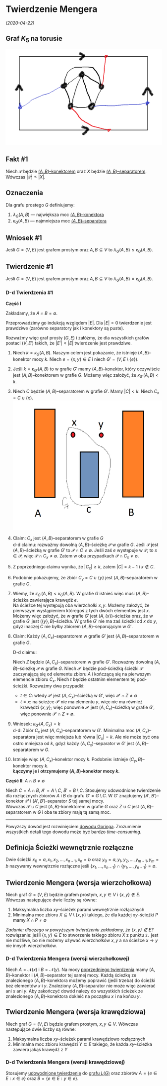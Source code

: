 # Twierdzenie Mengera
*(2020-04-22)*

## Graf $K_5$ na torusie

![graf $K_5$ na torusie](K5-na-torusie.png)

## $\text {Fakt}$ #1

Niech $\mathcal{P}$ będzie [$(A,B)$–konektorem](../2020-04-15/grafy-planarne-3-spójność.md#text-definicja-ab%e2%80%93konektor) oraz $X$ będzie [$(A,B)$–separatorem](../2020-04-15/grafy-planarne-3-spójność.md#text-definicja-ab%e2%80%93separator).\
Wówczas $|\mathcal{P}| \le |X|$.

## Oznaczenia

Dla grafu prostego $G$ definiujemy:
1. $\lambda_G(A,B)$ — największa moc [$(A,B)$–konektora](../2020-04-15/grafy-planarne-3-spójność.md#text-definicja-ab%e2%80%93konektor)
2. $\kappa_G(A,B)$ — najmniejsza moc [$(A,B)$–separatora](../2020-04-15/grafy-planarne-3-spójność.md#text-definicja-ab%e2%80%93separator)

## Wniosek #1

Jeśli $G = (V,E)$ jest grafem prostym oraz $A,B \subseteq V$ to $\lambda_G(A,B) \le \kappa_G(A,B)$.

## $\text {Twierdzenie}$ #1
Jeśli $G = (V,E)$ jest grafem prostym oraz $A,B\subseteq V$ to $\lambda_G(A,B) = \kappa_G(A,B)$.

### D-d $\text {Twierdzenia}$ #1

**Część I**

Zakładamy, że $A \cap B = \emptyset$.

Przeprowadzimy go indukcją względem $|E|$. Dla $|E| = 0$ twierdzenie jest prawdziwe (zarówno separatory jak i konektory są puste).

Rozważmy więc graf prosty $(G,E)$ i załóżmy, że dla wszystkich grafów postaci $(V,E')$ takich, że $|E'| < |E|$ twierdzenie jest prawdziwe.

1. Niech $k = \kappa_G(A,B)$. Naszym celem jest pokazanie, że istnieje $(A,B)$–konektor mocy $k$. Niech $e = \{x,y\} \in E$ i niech $G' = (V,E\setminus\{e\})$.
2. Jeśli $k = \kappa_{G'}(A,B)$ to w grafie $G'$ mamy $(A,B)$–konektor, który oczywiście jest $(A,B)$–konektorem w grafie $G$. Możemy więc założyć, że $\kappa_{G'}(A,B) < k$.
3. Niech $C$ będzie $(A,B)$–separatorem w grafie $G'$. Mamy $|C| < k$. Niech $C_x = C\cup \{x\}$.\
![d-d](Menger01.png)
4. Claim: $C_x$ jest $(A,B)$–separatorem w grafie $G$\
d-d claimu: rozważmy dowolną $(A,B)$–ścieżkę $\mathcal{P}$ w grafie $G$. Jeśli $\mathcal{P}$ jest $(A,B)$–ścieżką w grafie $G'$ to $\mathcal{P} \cap C \neq \emptyset$. Jeśli zaś $e$ występuje w $\mathcal{P}$, to $x \in \mathcal{P}$, więc $\mathcal{P} \cap C_x \neq \emptyset$. Zatem w obu przypadkach $\mathcal{P} \cap C_x \neq \emptyset$.
5. Z poprzedniego claimu wynika, że $|C_x| \ge k$, zatem $|C| = k-1$ i $x \notin C$.
6. Podobnie pokazujemy, że zbiór $C_y = C\cup \{y\}$ jest $(A,B)$–separatorem w grafie $G$.
7. Wiemy, że $\kappa_{G'}(A,B) < \kappa_G(A,B)$. W grafie $G$ istnieć więc musi $(A,B)$–ścieżka zawierająca krawędź $e$.\
Na ścieżce tej występują oba wierzchołki $x,y$. Możemy założyć, że pierwszym wystąpieniem któregoś z tych dwóch elementów jest $x$.\
Możemy więc założyć, że w grafie $G'$ jest $(A,\{x\})$–ścieżka oraz, że w grafie $G'$ jest $(\{y\}, B)$–ścieżka. W grafie $G'$ nie ma zaś ścieżki od $x$ do $y$, gdyż inaczej $C$ nie byłby zbiorem $(A,B)$–separującym w $G'$.
8. Claim: Każdy $(A,C_x)$–separatorem w grafie $G'$ jest $(A,B)$–separatorem w grafie $G$.

    D-d claimu:

    Niech $Z$ będzie $(A,C_x)$–separatorem w grafie $G'$. Rozważmy dowolną $(A,B)$–ścieżkę $\mathcal{P}$ w grafie $G$. Niech $\mathcal{P}'$ będzie pod-ścieżką ścieżki $\mathcal{P}$ zaczynającą się od elementu zbioru $A$ i kończącą się na pierwszym elemencie zbioru $C_x$. Niech $t$ będzie ostatnim elementem tej pod-ścieżki. Rozważmy dwa przypadki:
    - $t\in C$: wtedy $\mathcal{P}'$ jest $(A,C_x)$–ścieżką w $G'$, więc $\mathcal{P}' \cap Z \neq \emptyset$
    - $t = x$: na ścieżce $\mathcal{P}'$ nie ma elementu $y$, więc nie ma również krawędzi $\{x,y\}$; więc ponownie $\mathcal{P}'$ jest $(A,C_x)$–ścieżką w grafie $G'$, więc ponownie $\mathcal{P}'\cap Z\neq \emptyset$.
9. Wniosek: $\kappa_{G'}(A,C_x) = k$\
    d-d: Zbiór $C_x$ jest $(A,C_x)$–separatorem w $G'$. Minimalna moc $(A,C_x)$–separatora jest więc mniejsza lub równa $|C_x| = k$. Ale nie może być ona ostro mniejsza od $k$, gdyż każdy $(A,C_x)$–separator w $G'$ jest $(A,B)$–separatorem w $G$.
10. Istnieje więc $(A,C_x)$–konektor mocy $k$. Podobnie: istnieje $(C_y,B)$–konektor mocy $k$.\
**Łączymy je i otrzymujemy $(A,B)$–konektor mocy $k$.**

**Część II**: $A\cap B \neq \emptyset$

Niech $C = A \cap B$, $A' = A\setminus C$, $B' = B\setminus C$. Stosujemy udowodnione twierdzenie dla rozłącznych zbiorów $A$ i $B$ do grafu $G' = G \setminus C$. W $G'$ znajdujemy $(A', B')$–konektor $\mathcal{P}'$ i $(A', B')$–separator $S$ tej samej mocy.\
Wówczas $\mathcal{P}' \cup C$ jest $(A,B)$–konektorem w grafie $G$ oraz $Z \cup C$ jest $(A,B)$–separatorem w $G$ i oba te zbiory mają tą samą moc.

---
Powyższy dowód jest rozwinięciem [dowodu Goringa](https://www.sciencedirect.com/science/article/pii/S0012365X00000881). Zrozumienie wszystkich detali tego dowodu może być bardzo *time-consuming*.

## $\text {Definicja}$ Ścieżki wewnętrznie rozłączne

Dwie ścieżki $x_0 = a,x_1,x_2,\dots,x_{n-1},x_n = b$ oraz $y_0 = a,y_1,y_2,\dots,y_{m-1},y_m = b$ nazywamy wewnętrznie rozłączne jeśli $\{x_1,\dots,x_{n-1}\} \cap \{y_1,\dots,y_{n-1}\} = \emptyset$.

## $\text {Twierdzenie}$ Mengera (wersja wierzchołkowa)

Niech graf $G = (V,E)$ będzie grafem prostym, $x,y \in V$ i $\{x,y\} \notin E$.\
Wówczas następujące dwie liczby są równe:
1. Maksymalna liczba $xy$–ścieżek parami wewnętrznie rozłącznych
2. Minimalna moc zbioru $X \subseteq V \setminus \{x,y\}$ takiego, że dla każdej $xy$–ścieżki $P$ mamy $X\cap P \neq \emptyset$

*Zadanie: dlaczego w powyższym twierdzeniu zakładamy, że $\{x,y\} \notin E$?*\
rozwiązanie: jeśli $\{x,y\} \in E$ to stworzenie takiego zbioru $X$ z punktu `2.` jest nie możliwe, bo nie możemy używać wierzchołków $x,y$ a na ścieżce $x\rightarrow y$ nie innych wierzchołków.

### D-d $\text {Twierdzenia}$ Mengera (wersji wierzchołkowej)

Niech $A = \mathcal{N}(x)$ i $B = \mathcal{N}(y)$. Na mocy [poprzedniego twierdzenia](#text-twierdzenie-1) mamy $(A,B)$–konektor i $(A,B)$–separator tej samej mocy. Każdą ścieżkę ze znalezionego $(A,B)$–konektora możemy poprawić (jeśli trzeba) do ścieżki bez elementów $x$ i $y$. Znaleziony $(A,B)$–separator nie może więc zawierać ani $x$ ani $y$. Aby zakończyć dowód należy do wszystkich ścieżek ze znalezionego $(A,B)$–konektora dokleić na początku $x$ i na końcu $y$.

## $\text {Twierdzenie}$ Mengera (wersja krawędziowa)

Niech graf $G = (V,E)$ będzie grafem prostym, $x,y \in V$. Wówczas następujące dwie liczby są równe:
1. Maksymalna liczba $xy$–ścieżek parami krawędziowo rozłącznych
2. Minimalna moc zbioru krawędzi $Y \subseteq E$ takiego, że każda $xy$–ścieżka zawiera jakąś krawędź z $Y$

### D-d $\text {Twierdzenia}$ Mengera (wersji krawędziowej)

Stosujemy [udowodnione twierdzenie](#d-d-text-twierdzenia-mengera-wersji-wierzcho%c5%82kowej) do [grafu $L(G)$](../2020-03-04/2020-03-04.md#definicja-graf-kraw%c4%99dziowy) oraz zbiorów $A = \{e \in E: x\in e\}$ oraz $B = \{e \in E: y \in e\}$.
